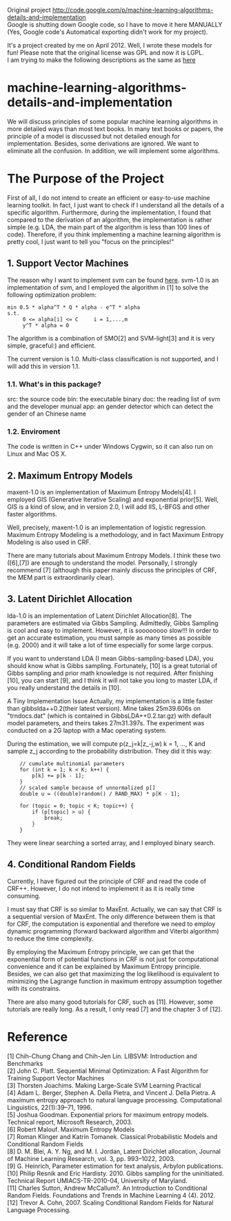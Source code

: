 
Original project http://code.google.com/p/machine-learning-algorithms-details-and-implementation <br>
Google is shutting down Google code, so I have to move it here MANUALLY (Yes, Google code's Automatical exporting didn't work for my project). <br>

It's a project created by me on April 2012. Well, I wrote these models for fun! Please note that the original license was GPL and now it is LGPL. <br>
I am trying to make the following descriptions as the same as [here](http://code.google.com/p/machine-learning-algorithms-details-and-implementation)

# machine-learning-algorithms-details-and-implementation
We will discuss principles of some popular machine learning algorithms in more detailed ways than most text books. In many text books or papers, the principle of a model is discussed but not detailed enough for implementation. Besides, some derivations are ignored. We want to eliminate all the confusion. In addition, we will implement some algorithms.

# The Purpose of the Project
First of all, I do not intend to create an efficient or easy-to-use machine learning toolkit. In fact, I just want to check if I understand all the details of a specific algorithm. Furthermore, during the implementation, I found that compared to the derivation of an algorithm, the implementation is rather simple (e.g. LDA, the main part of the algorithm is less than 100 lines of code). Therefore, if you think implementing a machine learning algorithm is pretty cool, I just want to tell you "focus on the principles!"

## 1. Support Vector Machines
The reason why I want to implement svm can be found [here](http://fantasyorg.blog.163.com/blog/static/109276109201232893256743/). svm-1.0 is an implementation of svm, and I employed the algorithm in [1] to solve the following optimization problem:
```
min 0.5 * alpha^T * Q * alpha - e^T * alpha
s.t. 
     0 <= alpha[i] <= C     i = 1,...,m
     y^T * alpha = 0
```
The algorithm is a combination of SMO[2] and SVM-light[3] and it is very simple, graceful:) and efficient.

The current version is 1.0. Multi-class classification is not supported, and I will add this in version 1.1.

### 1.1. What's in this package?
src: the source code
bin: the executable binary
doc: the reading list of svm and the developer munual
app: an gender detector which can detect the gender of an Chinese name
### 1.2. Enviroment
The code is written in C++ under Windows Cygwin, so it can also run on Linux and Mac OS X.

## 2. Maximum Entropy Models
maxent-1.0 is an implementation of Maximum Entropy Models[4]. I employed GIS (Generative Iterative Scaling) and exponential prior[5]. Well, GIS is a kind of slow, and in version 2.0, I will add IIS, L-BFGS and other faster algorithms.

Well, precisely, maxent-1.0 is an implementation of logistic regression. Maximum Entropy Modeling is a methodology, and in fact Maximum Entropy Modeling is also used in CRF.

There are many tutorials about Maximum Entropy Models. I think these two ([6],[7]) are enough to understand the model. Personally, I strongly recommend [7] (although this paper mainly discuss the principles of CRF, the MEM part is extraordinarily clear).

## 3. Latent Dirichlet Allocation
lda-1.0 is an implementation of Latent Dirichlet Allocation[8]. The parameters are estimated via Gibbs Sampling. Admittedly, Gibbs Sampling is cool and easy to implement. However, it is soooooooo slow!!! In order to get an accurate estimation, you must sample as many times as possible (e.g. 2000) and it will take a lot of time especially for some large corpus.

If you want to understand LDA (I mean Gibbs-sampling-based LDA), you should know what is Gibbs sampling. Fortunately, [10] is a great tutorial of Gibbs sampling and prior math knowledge is not required. After finishing [10], you can start [9], and I think it will not take you long to master LDA, if you really understand the details in [10].

A Tiny Implementation Issue
Actually, my implementation is a little faster than gibbslda++0.2(their latest version). Mine takes 25m39.606s on "trndocs.dat" (which is contained in GibbsLDA++0.2.tar.gz) with default model parameters, and theirs takes 27m31.397s. The experiment was conducted on a 2G laptop with a Mac operating system.

During the estimation, we will compute p(z_j=k|z_-j,w) k = 1, ..., K and sample z_j according to the probability distribution. They did it this way:
```
    // cumulate multinomial parameters
    for (int k = 1; k < K; k++) {
        p[k] += p[k - 1];
    }
    // scaled sample because of unnormalized p[]
    double u = ((double)random() / RAND_MAX) * p[K - 1];
    
    for (topic = 0; topic < K; topic++) {
        if (p[topic] > u) {
            break;
        }
    }
```
They were linear searching a sorted array, and I employed binary search.

## 4. Conditional Random Fields
Currently, I have figured out the principle of CRF and read the code of CRF++. However, I do not intend to implement it as it is really time consuming.

I must say that CRF is so similar to MaxEnt. Actually, we can say that CRF is a sequential version of MaxEnt. The only difference between them is that for CRF, the computation is exponential and therefore we need to employ dynamic programming (forward backward algorithm and Viterbi algorithm) to reduce the time complexity.

By employing the Maximum Entropy principle, we can get that the exponential form of potential functions in CRF is not just for computational convenience and it can be explained by Maximum Entropy principle. Besides, we can also get that maximizing the log likelihood is equivalent to minimizing the Lagrange function in maximum entropy assumption together with its constrains.

There are also many good tutorials for CRF, such as [11]. However, some tutorials are really long. As a result, I only read [7] and the chapter 3 of [12].

# Reference
[1] Chih-Chung Chang and Chih-Jen Lin. LIBSVM: Introduction and Benchmarks <br>
[2] John C. Platt. Sequential Minimal Optimization: A Fast Algorithm for Training Support Vector Machines <br>
[3] Thorsten Joachims. Making Large-Scale SVM Learning Practical <br>
[4] Adam L. Berger, Stephen A. Della Pietra, and Vincent J. Della Pietra. A maximum entropy approach to natural language processing. Computational Linguistics, 22(1):39–71, 1996. <br>
[5] Joshua Goodman. Exponential priors for maximum entropy models. Technical report, Microsoft Research, 2003. <br>
[6] Robert Malouf. Maximum Entropy Models <br>
[7] Roman Klinger and Katrin Tomanek. Classical Probabilistic Models and Conditional Random Fields <br>
[8] D. M. Blei, A. Y. Ng, and M. I. Jordan, Latent Dirichlet allocation, Journal of Machine Learning Research, vol. 3, pp. 993–1022, 2003. <br>
[9] G. Heinrich, Parameter estimation for text analysis, Arbylon publications. <br>
[10] Philip Resnik and Eric Hardisty. 2010. Gibbs sampling for the uninitiated. Technical Report UMIACS-TR-2010-04, University of Maryland. <br>
[11] Charles Sutton, Andrew McCallum?. An Introduction to Conditional Random Fields. Foundations and Trends in Machine Learning 4 (4). 2012. <br>
[12] Trevor A. Cohn, 2007. Scaling Conditional Random Fields for Natural Language Processing. <br>


